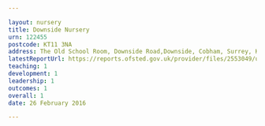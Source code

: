 ```yaml
---

layout: nursery
title: Downside Nursery
urn: 122455
postcode: KT11 3NA
address: The Old School Room, Downside Road,Downside, Cobham, Surrey, KT11 3NA
latestReportUrl: https://reports.ofsted.gov.uk/provider/files/2553049/urn/122455.pdf
teaching: 1
development: 1
leadership: 1
outcomes: 1
overall: 1
date: 26 February 2016

---
```

